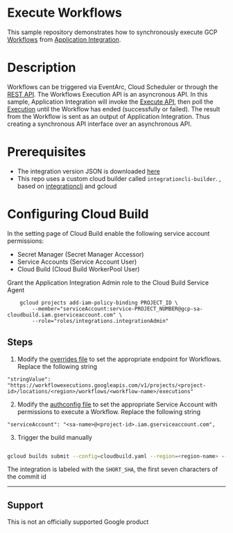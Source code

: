 # Execute Workflows

This sample repository demonstrates how to synchronously execute GCP [Workflows](https://cloud.google.com/workflows/docs) from [Application Integration](https://cloud.google.com/application-integration/docs/overview).

# Description

Workflows can be triggered via EventArc, Cloud Scheduler or through the [REST API](https://cloud.google.com/workflows/docs/apis). The Workflows Execution API is an asyncronous API. In this sample, Application Integration will invoke the [Execute API](https://cloud.google.com/workflows/docs/apis), then poll the [Execution](https://cloud.google.com/workflows/docs/reference/executions/rest/v1/projects.locations.workflows.executions/get) until the Workflow has ended (successfully or failed). The result from the Workflow is sent as an output of Application Integration. Thus creating a synchronous API interface over an asynchronous API.

# Prerequisites

* The integration version JSON is downloaded [here](./src/executeworkflows.json)
* This repo uses a custom cloud builder called `integrationcli-builder`. , based on [integrationcli](https://github.com/srinandan/integrationcli) and gcloud

# Configuring Cloud Build

In the setting page of Cloud Build enable the following service account permissions:
* Secret Manager (Secret Manager Accessor)
* Service Accounts (Service Account User)
* Cloud Build (Cloud Build WorkerPool User)

Grant the Application Integration Admin role to the Cloud Build Service Agent

```
    gcloud projects add-iam-policy-binding PROJECT_ID \
        --member="serviceAccount:service-PROJECT_NUMBER@gcp-sa-cloudbuild.iam.gserviceaccount.com" \
        --role="roles/integrations.integrationAdmin"
```

## Steps

1. Modify  the [overrides file](./overrides/overrides.json) to set the appropriate endpoint for Workflows. Replace the following string

```
"stringValue": "https://workflowexecutions.googleapis.com/v1/projects/<project-id>/locations/<region>/workflows/<workflow-name>/executions"
```

2. Modify the [authconfig file](./authconfig/executeworkflows-authconfig.json) to set the appropriate Service Account with permissions to execute a Workflow. Replace the following string

```
"serviceAccount": "<sa-name>@<project-id>.iam.gserviceaccount.com",
```

3. Trigger the build manually

```sh

gcloud builds submit --config=cloudbuild.yaml --region=<region-name> --project=<project-name>
```

The integration is labeled with the `SHORT_SHA`, the first seven characters of the commit id
___

## Support

This is not an officially supported Google product
